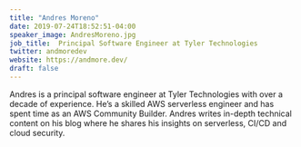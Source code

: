 ```yaml
---
title: "Andres Moreno"
date: 2019-07-24T18:52:51-04:00
speaker_image: AndresMoreno.jpg
job_title:  Principal Software Engineer at Tyler Technologies
twitter: andmoredev
website: https://andmore.dev/
draft: false
---
```


Andres is a principal software engineer at Tyler Technologies with over a decade of experience. He’s a skilled AWS serverless engineer and has spent time as an AWS Community Builder. Andres writes in-depth technical content on his blog where he shares his insights on serverless, CI/CD and cloud security.